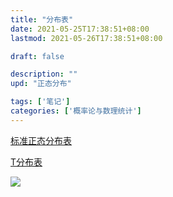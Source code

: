 ```yaml
---
title: "分布表"
date: 2021-05-25T17:38:51+08:00
lastmod: 2021-05-26T17:38:51+08:00

draft: false

description: ""
upd: "正态分布"

tags: ['笔记']
categories: ['概率论与数理统计']
---
```


[标准正态分布表](https://www.wuhao.ink/DistributionTable/StandardNormalDistribution.pdf)

[T分布表](https://www.wuhao.ink/DistributionTable/StudentT.pdf)

![](https://cdn.jsdelivr.net/gh/henrywu97/FigBed@master/Figs/20210528095912.jpg)